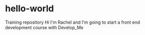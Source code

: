 # hello-world
Training repository
Hi I'm Rachel and I'm going to start a front end development course with Develop_Me 
